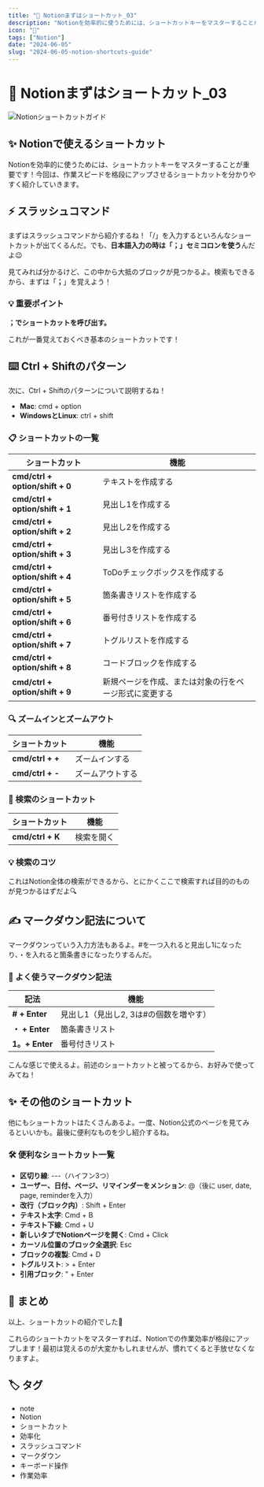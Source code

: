 ```yaml
---
title: "🚀 Notionまずはショートカット_03"
description: "Notionを効率的に使うためには、ショートカットキーをマスターすることが重要です！今回は、作業スピードを格段にアップさせるショートカットを分かりやすく紹介していきます。"
icon: "📝"
tags: ["Notion"]
date: "2024-06-05"
slug: "2024-06-05-notion-shortcuts-guide"
---
```


# 🚀 Notionまずはショートカット_03

![Notionショートカットガイド](/images/note/n57cba484e4ec_310c74d76cf6f735448980d259cac24d.png)

## ✨ Notionで使えるショートカット

Notionを効率的に使うためには、ショートカットキーをマスターすることが重要です！今回は、作業スピードを格段にアップさせるショートカットを分かりやすく紹介していきます。

## ⚡ スラッシュコマンド

まずはスラッシュコマンドから紹介するね！「/」を入力するといろんなショートカットが出てくるんだ。でも、**日本語入力の時は「；」セミコロンを使う**んだよ😉

見てみれば分かるけど、この中から大抵のブロックが見つかるよ。検索もできるから、まずは「**；**」を覚えよう！

### 💡 重要ポイント

**；でショートカットを呼び出す。**

これが一番覚えておくべき基本のショートカットです！

## ⌨️ Ctrl + Shiftのパターン

次に、Ctrl + Shiftのパターンについて説明するね！

- **Mac**: cmd + option
- **WindowsとLinux**: ctrl + shift

### 📋 ショートカットの一覧

| ショートカット | 機能 |
|---------------|-----|
| **cmd/ctrl + option/shift + 0** | テキストを作成する |
| **cmd/ctrl + option/shift + 1** | 見出し1を作成する |
| **cmd/ctrl + option/shift + 2** | 見出し2を作成する |
| **cmd/ctrl + option/shift + 3** | 見出し3を作成する |
| **cmd/ctrl + option/shift + 4** | ToDoチェックボックスを作成する |
| **cmd/ctrl + option/shift + 5** | 箇条書きリストを作成する |
| **cmd/ctrl + option/shift + 6** | 番号付きリストを作成する |
| **cmd/ctrl + option/shift + 7** | トグルリストを作成する |
| **cmd/ctrl + option/shift + 8** | コードブロックを作成する |
| **cmd/ctrl + option/shift + 9** | 新規ページを作成、または対象の行をページ形式に変更する |

### 🔍 ズームインとズームアウト

| ショートカット | 機能 |
|---------------|-----|
| **cmd/ctrl + +** | ズームインする |
| **cmd/ctrl + -** | ズームアウトする |

### 🔎 検索のショートカット

| ショートカット | 機能 |
|---------------|-----|
| **cmd/ctrl + K** | 検索を開く |

### 💡 検索のコツ

これはNotion全体の検索ができるから、とにかくここで検索すれば目的のものが見つかるはずだよ🔍

## ✍️ マークダウン記法について

マークダウンっていう入力方法もあるよ。#を一つ入れると見出し1になったり、・を入れると箇条書きになったりするんだ。

### 📝 よく使うマークダウン記法

| 記法 | 機能 |
|------|-----|
| **# + Enter** | 見出し1（見出し2, 3は#の個数を増やす） |
| **・ + Enter** | 箇条書きリスト |
| **1。+ Enter** | 番号付きリスト |

こんな感じで使えるよ。前述のショートカットと被ってるから、お好みで使ってみてね！

## ✨ その他のショートカット

他にもショートカットはたくさんあるよ。一度、Notion公式のページを見てみるといいかも。最後に便利なものを少し紹介するね。

### 🛠️ 便利なショートカット一覧

- **区切り線**: ---（ハイフン3つ）
- **ユーザー、日付、ページ、リマインダーをメンション**: @（後に user, date, page, reminderを入力）
- **改行（ブロック内）**: Shift + Enter
- **テキスト太字**: Cmd + B
- **テキスト下線**: Cmd + U
- **新しいタブでNotionページを開く**: Cmd + Click
- **カーソル位置のブロック全選択**: Esc
- **ブロックの複製**: Cmd + D
- **トグルリスト**: > + Enter
- **引用ブロック**: " + Enter

## 🎉 まとめ

以上、ショートカットの紹介でした🎉

これらのショートカットをマスターすれば、Notionでの作業効率が格段にアップします！最初は覚えるのが大変かもしれませんが、慣れてくると手放せなくなりますよ。

## 🏷️ タグ

- note
- Notion
- ショートカット
- 効率化
- スラッシュコマンド
- マークダウン
- キーボード操作
- 作業効率